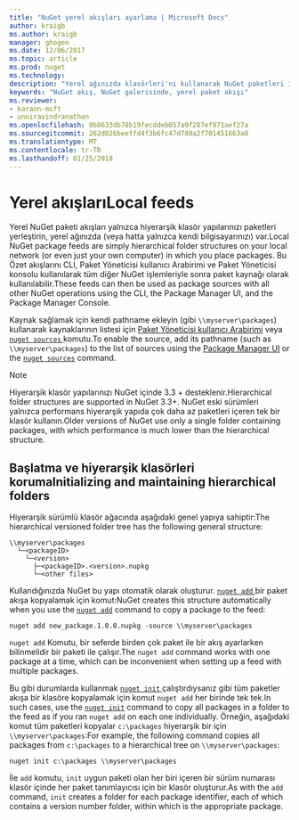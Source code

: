 ```yaml
---
title: "NuGet yerel akışları ayarlama | Microsoft Docs"
author: kraigb
ms.author: kraigb
manager: ghogen
ms.date: 12/06/2017
ms.topic: article
ms.prod: nuget
ms.technology: 
description: "Yerel ağınızda klasörleri'ni kullanarak NuGet paketleri için akış yerel oluşturma"
keywords: "NuGet akış, NuGet galerisinde, yerel paket akışı"
ms.reviewer:
- karann-msft
- unniravindranathan
ms.openlocfilehash: 0b8633db78b19fecddeb057a9f287ef971aef27a
ms.sourcegitcommit: 262d026beeffd4f3b6fc47d780a2f701451663a8
ms.translationtype: MT
ms.contentlocale: tr-TR
ms.lasthandoff: 01/25/2018
---
```

# <a name="local-feeds"></a><span data-ttu-id="70e15-104">Yerel akışları</span><span class="sxs-lookup"><span data-stu-id="70e15-104">Local feeds</span></span>

<span data-ttu-id="70e15-105">Yerel NuGet paketi akışları yalnızca hiyerarşik klasör yapılarınızı paketleri yerleştirin, yerel ağınızda (veya hatta yalnızca kendi bilgisayarınızı) var.</span><span class="sxs-lookup"><span data-stu-id="70e15-105">Local NuGet package feeds are simply hierarchical folder structures on your local network (or even just your own computer) in which you place packages.</span></span> <span data-ttu-id="70e15-106">Bu Özet akışlarını CLI, Paket Yöneticisi kullanıcı Arabirimi ve Paket Yöneticisi konsolu kullanılarak tüm diğer NuGet işlemleriyle sonra paket kaynağı olarak kullanılabilir.</span><span class="sxs-lookup"><span data-stu-id="70e15-106">These feeds can then be used as package sources with all other NuGet operations using the CLI, the Package Manager UI, and the Package Manager Console.</span></span>

<span data-ttu-id="70e15-107">Kaynak sağlamak için kendi pathname ekleyin (gibi `\\myserver\packages`) kullanarak kaynaklarının listesi için [Paket Yöneticisi kullanıcı Arabirimi](../tools/package-manager-ui.md#package-sources) veya [ `nuget sources` ](../tools/cli-ref-sources.md) komutu.</span><span class="sxs-lookup"><span data-stu-id="70e15-107">To enable the source, add its pathname (such as `\\myserver\packages`) to the list of sources using the [Package Manager UI](../tools/package-manager-ui.md#package-sources) or the [`nuget sources`](../tools/cli-ref-sources.md) command.</span></span>

> [!Note]
> <span data-ttu-id="70e15-108">Hiyerarşik klasör yapılarınızı NuGet içinde 3.3 + desteklenir.</span><span class="sxs-lookup"><span data-stu-id="70e15-108">Hierarchical folder structures are supported in NuGet 3.3+.</span></span> <span data-ttu-id="70e15-109">NuGet eski sürümleri yalnızca performans hiyerarşik yapıda çok daha az paketleri içeren tek bir klasör kullanın.</span><span class="sxs-lookup"><span data-stu-id="70e15-109">Older versions of NuGet use only a single folder containing packages, with which performance is much lower than the hierarchical structure.</span></span>

## <a name="initializing-and-maintaining-hierarchical-folders"></a><span data-ttu-id="70e15-110">Başlatma ve hiyerarşik klasörleri koruma</span><span class="sxs-lookup"><span data-stu-id="70e15-110">Initializing and maintaining hierarchical folders</span></span>

<span data-ttu-id="70e15-111">Hiyerarşik sürümlü klasör ağacında aşağıdaki genel yapıya sahiptir:</span><span class="sxs-lookup"><span data-stu-id="70e15-111">The hierarchical versioned folder tree has the following general structure:</span></span>

    \\myserver\packages
      └─<packageID>
        └─<version>
          ├─<packageID>.<version>.nupkg
          └─<other files>

<span data-ttu-id="70e15-112">Kullandığınızda NuGet bu yapı otomatik olarak oluşturur. [ `nuget add` ](../tools/cli-ref-add.md) bir paket akışa kopyalamak için komut:</span><span class="sxs-lookup"><span data-stu-id="70e15-112">NuGet creates this structure automatically when you use the [`nuget add`](../tools/cli-ref-add.md) command to copy a package to the feed:</span></span>

```cli
nuget add new_package.1.0.0.nupkg -source \\myserver\packages
```

<span data-ttu-id="70e15-113">`nuget add` Komutu, bir seferde birden çok paket ile bir akış ayarlarken bilinmelidir bir paketi ile çalışır.</span><span class="sxs-lookup"><span data-stu-id="70e15-113">The `nuget add` command works with one package at a time, which can be inconvenient when setting up a feed with multiple packages.</span></span>

<span data-ttu-id="70e15-114">Bu gibi durumlarda kullanmak [ `nuget init` ](../tools/cli-ref-init.md) çalıştırdıysanız gibi tüm paketler akışa bir klasöre kopyalamak için komut `nuget add` her birinde tek tek.</span><span class="sxs-lookup"><span data-stu-id="70e15-114">In such cases, use the [`nuget init`](../tools/cli-ref-init.md) command to copy all packages in a folder to the feed as if you ran `nuget add` on each one individually.</span></span> <span data-ttu-id="70e15-115">Örneğin, aşağıdaki komut tüm paketleri kopyalar `c:\packages` hiyerarşik bir için `\\myserver\packages`:</span><span class="sxs-lookup"><span data-stu-id="70e15-115">For example, the following command copies all packages from `c:\packages` to a hierarchical tree on `\\myserver\packages`:</span></span>

```cli
nuget init c:\packages \\myserver\packages
```

<span data-ttu-id="70e15-116">İle `add` komutu, `init` uygun paketi olan her biri içeren bir sürüm numarası klasör içinde her paket tanımlayıcısı için bir klasör oluşturur.</span><span class="sxs-lookup"><span data-stu-id="70e15-116">As with the `add` command, `init` creates a folder for each package identifier, each of which contains a version number folder, within which is the appropriate package.</span></span>
